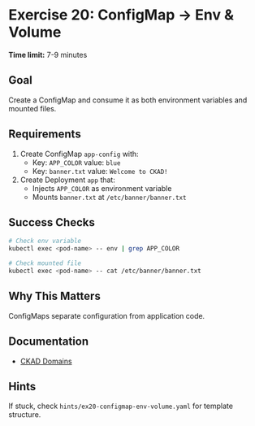 # Exercise 20: ConfigMap → Env & Volume

**Time limit:** 7-9 minutes

## Goal
Create a ConfigMap and consume it as both environment variables and mounted files.

## Requirements
1. Create ConfigMap `app-config` with:
   - Key: `APP_COLOR` value: `blue`
   - Key: `banner.txt` value: `Welcome to CKAD!`
2. Create Deployment `app` that:
   - Injects `APP_COLOR` as environment variable
   - Mounts `banner.txt` at `/etc/banner/banner.txt`

## Success Checks
```bash
# Check env variable
kubectl exec <pod-name> -- env | grep APP_COLOR

# Check mounted file
kubectl exec <pod-name> -- cat /etc/banner/banner.txt
```

## Why This Matters
ConfigMaps separate configuration from application code.

## Documentation
- [CKAD Domains](https://training.linuxfoundation.org/certification/certified-kubernetes-application-developer-ckad/)

## Hints
If stuck, check `hints/ex20-configmap-env-volume.yaml` for template structure.
